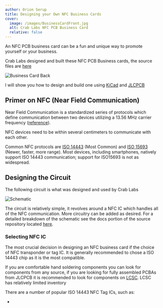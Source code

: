 ```yaml
---
author: Orion Serup
title: Designing your Own NFC Business Cards
cover:
  image: /images/BusinessCardFront.jpg
  alt: Crab Labs NFC PCB Business Card
  relative: false
---
```


An NFC PCB business card can be a fun and unique way to promote yourself or your business.

Crab Labs designed and built these NFC PCB Business cards, the source files are [here](https://github.com/CrabLabsLLC/BusinessCard)

![Business Card Back](/images/BusinessCardBack.jpg)

I will show you how to design and build one using [KiCad](https://www.kicad.org/) and [JLCPCB](https://jlcpcb.com/)

## Primer on NFC (Near Field Communication)

Near Field Communication is a standardized series of protocols which define communication between two devices utilizing a 13.56 MHz carrier frequency ([reference](https://nfc-forum.org/learn/nfc-technology/)).

NFC devices need to be within several centimeters to communicate with each other.

Common NFC protocols are [ISO 14443](https://www.thalesgroup.com/en/markets/digital-identity-and-security/technology/iso14443) (Most Common) and [ISO 15693](https://www.rfidlabel.com/understanding-the-iso15693-protocol-an-in-depth-look/) (Newer, faster, more range). Most devices, including smartphones, natively support ISO 14443 communication; support for ISO15693 is not as widespread.

## Designing the Circuit

The following circuit is what was designed and used by Crab Labs

![Schematic](/images/CardSchematic.jpg)

The circuit is relatively simple, it revolves around a NFC IC which handles all of the NFC communication. More circuitry can be added as desired. For a detailed breakdown of the schematic see the docs portion of the source repository located [here](https://github.com/CrabLabsLLC/BusinessCard/blob/develop/docs/Specification.md).

### Selecting NFC IC

The most crucial decision in designing an NFC business card if the choice of NFC transponder or tag IC. It is generally recommended to chose a ISO 14443 chip as it is the most compatible.

If you are comfortable hand soldering components you can look for components from any source, if you are looking for fully assembled PCBAs from JLCPCB it is recommended to look for components on [LCSC](https://lcsc.com). LCSC has relatively limited inventory

There are a number of popular ISO 14443 NFC Tag ICs, such as:

- 
